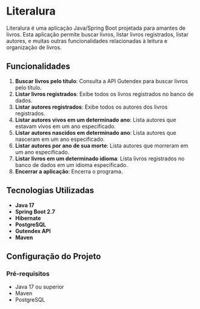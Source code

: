 # Literalura

Literalura é uma aplicação Java/Spring Boot projetada para amantes de livros. Esta aplicação permite buscar livros, listar livros registrados, listar autores, e muitas outras funcionalidades relacionadas à leitura e organização de livros.

## Funcionalidades

1. **Buscar livros pelo título**: Consulta a API Gutendex para buscar livros pelo título.
2. **Listar livros registrados**: Exibe todos os livros registrados no banco de dados.
3. **Listar autores registrados**: Exibe todos os autores dos livros registrados.
4. **Listar autores vivos em um determinado ano**: Lista autores que estavam vivos em um ano especificado.
5. **Listar autores nascidos em determinado ano**: Lista autores que nasceram em um ano especificado.
6. **Listar autores por ano de sua morte**: Lista autores que morreram em um ano especificado.
7. **Listar livros em um determinado idioma**: Lista livros registrados no banco de dados em um idioma especificado.
8. **Encerrar a aplicação**: Encerra o programa.

## Tecnologias Utilizadas

- **Java 17**
- **Spring Boot 2.7**
- **Hibernate**
- **PostgreSQL**
- **Gutendex API**
- **Maven**

## Configuração do Projeto

### Pré-requisitos

- Java 17 ou superior
- Maven
- PostgreSQL